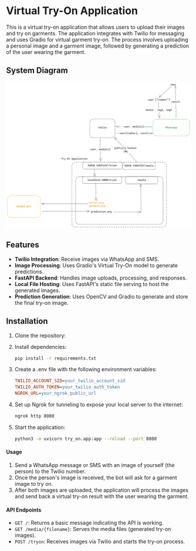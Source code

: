 # Virtual Try-On Application

This is a virtual try-on application that allows users to upload their images and try on garments. The application integrates with Twilio for messaging and uses Gradio for virtual garment try-on. The process involves uploading a personal image and a garment image, followed by generating a prediction of the user wearing the garment.

## System Diagram
![](docs/flow.png)


## Features

- **Twilio Integration**: Receive images via WhatsApp and SMS.
- **Image Processing**: Uses Gradio's Virtual Try-On model to generate predictions.
- **FastAPI Backend**: Handles image uploads, processing, and responses.
- **Local File Hosting**: Uses FastAPI's static file serving to host the generated images.
- **Prediction Generation**: Uses OpenCV and Gradio to generate and store the final try-on image.


## Installation

1. Clone the repository:

2. Install dependencies:

    ```bash
    pip install -r requirements.txt
    ```

3. Create a .env file with the following environment variables:
    ```ini
    TWILIO_ACCOUNT_SID=your_twilio_account_sid
    TWILIO_AUTH_TOKEN=your_twilio_auth_token
    NGROK_URL=your_ngrok_public_url
    ```

4. Set up Ngrok for tunneling to expose your local server to the internet:

    ```bash
    ngrok http 8080
    ```

5. Start the application:
    ```bash
    python3 -m uvicorn try_on.app:app --reload --port 8080
    ```

#### Usage
1. Send a WhatsApp message or SMS with an image of yourself (the person) to the Twilio number.
2. Once the person's image is received, the bot will ask for a garment image to try on.
3. After both images are uploaded, the application will process the images and send back a virtual try-on result with the user wearing the garment.


#### API Endpoints
- `GET /`: Returns a basic message indicating the API is working.
- `GET /media/{filename}`: Serves the media files (generated try-on images).
- `POST /tryon`: Receives images via Twilio and starts the try-on process.
